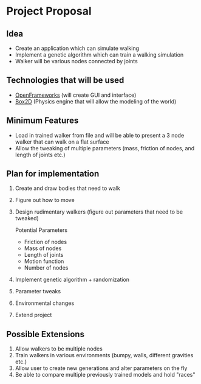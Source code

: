 # Project Proposal
## Idea
- Create an application which can simulate walking 
- Implement a genetic algorithm which can train a walking simulation
- Walker will be various nodes connected by joints

## Technologies that will be used
- [OpenFrameworks](https://openframeworks.cc/) (will create GUI and interface)
- [Box2D](https://box2d.org/) (Physics engine that will allow the modeling of the world)

## Minimum Features
- Load in trained walker from file and will be able to present a 3 node walker that can walk on a flat surface
- Allow the tweaking of multiple parameters (mass, friction of nodes, and length of joints etc.)

## Plan for implementation
1. Create and draw bodies that need to walk
2. Figure out how to move
3. Design rudimentary walkers (figure out parameters that need to be tweaked)

     Potential Parameters
     - Friction of nodes
     - Mass of nodes
     - Length of joints
     - Motion function
     - Number of nodes

4. Implement genetic algorithm + randomization 
5. Parameter tweaks 
6. Environmental changes
7. Extend project

## Possible Extensions
1. Allow walkers to be multiple nodes
2. Train walkers in various environments (bumpy, walls, different gravities etc.)
3. Allow user to create new generations and alter parameters on the fly
4. Be able to compare multiple previously trained models and hold "races" 

